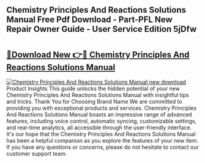 ## Chemistry Principles And Reactions Solutions Manual Free Pdf Download - Part-PFL New Repair Owner Guide - User Service Edition 5jDfw

# <h2><a href="http://bc54066.oget.top/?id=Chemistry+Principles+And+Reactions+Solutions+Manual">🔗Download New 👉🔴 Chemistry Principles And Reactions Solutions Manual</a></h2>

[![Chemistry Principles And Reactions Solutions Manual new download](https://i.imgur.com/5g1atiW.png)](http://bc54066.oget.top/?id=Chemistry+Principles+And+Reactions+Solutions+Manual)
Product Insights This guide unlocks the hidden potential of your new Chemistry Principles And Reactions Solutions Manual with insightful tips and tricks. Thank You for Choosing Brand Name We are committed to providing you with exceptional products and services. Chemistry Principles And Reactions Solutions Manual boasts an impressive range of advanced features, including voice control, automatic syncing, customizable settings, and real-time analytics, all accessible through the user-friendly interface. It's our hope that the Chemistry Principles And Reactions Solutions Manual has been a helpful companion as you explore the features of your new item. If you have any questions or concerns, please do not hesitate to contact our customer support team.
